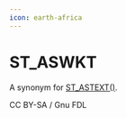 ```yaml
---
icon: earth-africa
---
```


# ST\_ASWKT

A synonym for [ST\_ASTEXT()](st_astext.md).

CC BY-SA / Gnu FDL
